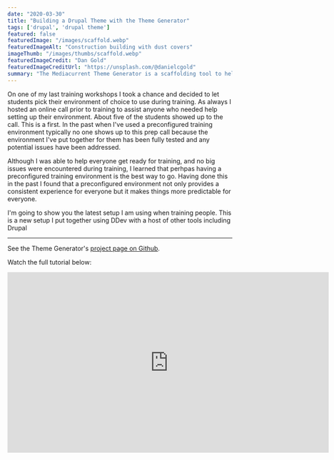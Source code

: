 ```yaml
---
date: "2020-03-30"
title: "Building a Drupal Theme with the Theme Generator"
tags: ['drupal', 'drupal theme']
featured: false
featuredImage: "/images/scaffold.webp"
featuredImageAlt: "Construction building with dust covers"
imageThumb: "/images/thumbs/scaffold.webp"
featuredImageCredit: "Dan Gold"
featuredImageCreditUrl: "https://unsplash.com/@danielcgold"
summary: "The Mediacurrent Theme Generator is a scaffolding tool to help you build production-ready Drupal 8 themes that are component-based-ready out of the box."
---
```


On one of my last training workshops I took a chance and decided to let students pick their environment of choice to use during training.  As always I hosted an online call prior to training to assist anyone who needed help setting up their environment.  About five of the students showed up to the call.  This is a first.  In the past when I've used a preconfigured training environment typically no one shows up to this prep call because the environment I've put together for them has been fully tested and any potential issues have been addressed.

Although I was able to help everyone get ready for training, and no big issues were encountered during training, I learned that perhpas having a preconfigured training environment is the best way to go.  Having done this in the past I found that a preconfigured environment not only provides a consistent experience for everyone but it makes things more predictable for everyone.

I'm going to show you the latest setup I am using when training people.  This is a new setup I put together using DDev with a host of other tools including Drupal

***

See the Theme Generator's [project page on Github](https://github.com/mediacurrent/theme_generator_8).

Watch the full tutorial below:


<iframe width="720" height="405" src="https://www.youtube.com/embed/cVyA2v-UwSQ" frameborder="0" allow="accelerometer; encrypted-media; gyroscope; picture-in-picture" allowfullscreen></iframe>
